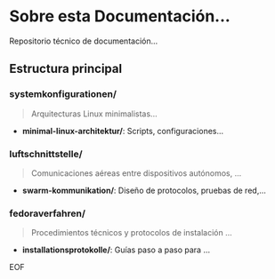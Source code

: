 
# Sobre esta Documentación...

Repositorio técnico de documentación...


## Estructura principal

### systemkonfigurationen/
> Arquitecturas Linux minimalistas...

- **minimal-linux-architektur/**: Scripts, configuraciones...

### luftschnittstelle/
> Comunicaciones aéreas entre dispositivos autónomos, ...

- **swarm-kommunikation/**: Diseño de protocolos, pruebas de red,...

### fedoraverfahren/
> Procedimientos técnicos y protocolos de instalación ...

- **installationsprotokolle/**: Guías paso a paso para ...

EOF
